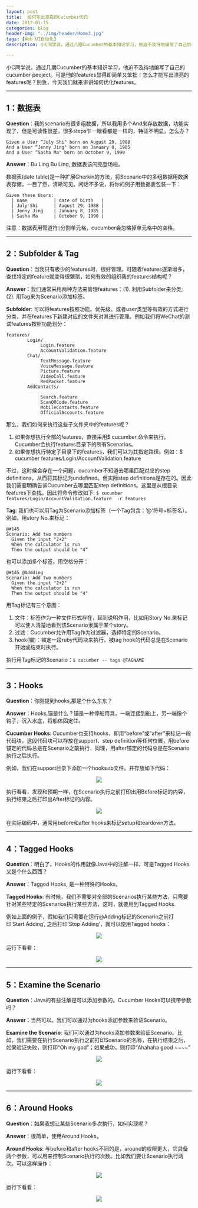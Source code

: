 ```yaml
---
layout: post
title:  如何写出漂亮的Cucumber代码
date: 2017-01-15
categories: blog
header-img: "../img/header/Home3.jpg"
tags: [Web UI自动化]
description: 小C同学说，通过几期Cucumber的基本知识学习，他迫不及待地编写了自己的cucumber peoject。可是他的features显得即简单又笨拙！怎么才能写出漂亮的features呢？别急，今天我们就来讲讲如何优化features。

---
```

小C同学说，通过几期Cucumber的基本知识学习，他迫不及待地编写了自己的cucumber peoject。可是他的features显得即简单又笨拙！怎么才能写出漂亮的features呢？别急，今天我们就来讲讲如何优化features。

---

## 1：数据表

**Question**：我的scenario有很多组数据，所以我用多个And来存放数据，功能实现了，但是可读性很差，很多steps乍一眼看都是一样的，特征不明显，怎么办？

	Given a User “July Shi" born on August 29, 1988 
	And a User “Jenny Jing" born on January 8, 1985
	And a User “Sasha Ma" born on October 9, 1990

**Answer**：Bu Ling Bu Ling, 数据表该闪亮登场啦。

数据表(date table)是一种扩展Gherkin的方法，将Scenario中的多组数据用数据表存储，一目了然，清晰可见。闲话不多说，将你的例子用数据表包装一下：

	Given these Users:
	  | name          | date of birth   |
	  | July Shi      | August 29, 1988 | 
	  | Jenny Jing    | January 8, 1985 | 
	  | Sasha Ma      | October 9, 1990 |
  
注意：数据表用管道符`|`分割单元格，cucumber会忽略掉单元格中的空格。
 
---
 
## 2：Subfolder & Tag

**Question**：当我只有极少的features时，很好管理。可随着features逐渐增多，查找特定的feature就变得很繁琐，如何有效的组织我的features结构呢？

**Answer**：我们通常采用两种方法来管理features：(1). 利用Subfolder来分类; (2). 用Tag来为Scenario添加标签。

**Subfolder**: 可以将features按照功能、优先级、或者user类型等有效的方式进行分类，并在features下新建对应的文件夹对其进行管理。例如我们将WeChat的测试features按照功能划分：

	features/
	        Login/
	             Login.feature 
	             AccountValidation.feature 
	        Chat/
	             TextMessage.feature
	             VoiceMessage.feature
	             Picture.feature
	             VideoCall.feature
	             RedPacket.feature
	        AddContacts/
	 
	             Search.feature
	             ScanQRCode.feature
	             MobileContacts.feature
	             OfficialAccounts.feature
	             
那么，我们如何来执行这些子文件夹中的features呢？

1. 如果你想执行全部的features，直接采用$ cucumber 命令来执行。Cucumber会执行features目录下的所有Scenarios。
2. 如果你想执行特定子目录下的features，我们可以为其指定路径。例如：$ cucumber features/Login/AccountValidation.feature

不过，这时候会存在一个问题，cucumber不知道去哪里匹配对应的step definitions，从而将其标记为undefined。但实际step definitions是存在的。因此我们需要明确告诉Cucumber去哪里匹配step definitions。这里是从根目录features下查找，因此将命令修改如下: `$ cucumber features/Login/AccountValidation.feature  -r features`

**Tag**: 我们也可以用Tag为Scenario添加标签（一个Tag包含：’@’符号+标签名）。例如，用story No.来标记：	

	@#145
	Scenario: Add two numbers
	  Given the input "2+2"
	  When the calculator is run
	  Then the output should be "4”

也可以添加多个标签，用空格分开：

	@#145 @Addding
	Scenario: Add two numbers
	  Given the input "2+2"
	  When the calculator is run
	  Then the output should be "4"

用Tag标记有三个意图：

1. 文件：标签作为一种文件形式存在，起到说明作用，比如用Story No.来标记可以使人清楚地看到该Scenario隶属于某个story。
2. 过滤：Cucumber允许用Tag作为过滤器，选择特定的Scenario。
3. hook(锚)：锚定一段ruby代码块来执行，被tag hook的代码总是在Scenario开始或结束时执行。

执行用Tag标记的Scenario：`$ cucumber -- tags @TAGNAME`

---

## 3：Hooks

**Question**：你刚提到hooks,那是个什么东东？
 
**Answer**：Hooks,锚是什么？锚是一种停船用具，一端连接到船上，另一端像个钩子，沉入水底，将船体固定住。

**Cucumber Hooks**: Cucumber也支持hooks，即用“before”或“after”来标记一段代码块，这段代码块可以存放在support、step definition等任何位置，用before锚定的代码总是在Scenario之前执行，同理，用after锚定的代码总是在Scenario执行之后执行。

例如，我们在support目录下添加一个hooks.rb文件。并存放如下代码：
<center>
    <p><img src="{{site.baseurl }}/img/cucumber/Cucumber14.png" align="center"></p>
</center>
执行看看，发现和预期一样，在Scenario执行之前打印出用Before标记的内容，执行结束之后打印出After标记的内容。
<center>
    <p><img src="{{site.baseurl }}/img/cucumber/Cucumber15.png" align="center"></p>
</center>
在实际编码中，通常用before和after hooks来标记setup和teardown方法。

---

## 4：Tagged Hooks 
 
**Question**：明白了，Hooks的作用就像Java中的注解一样，可是Tagged Hooks又是个什么西西？
 
 
**Answer**：Tagged Hooks, 是一种特殊的Hooks。

**Tagged Hooks**: 有时候，我们不需要对全部的Scenarios执行某些方法，只需要针对某些特定的Scenarios执行某些方法，这时，就要用到Tagged Hooks.

例如上面的例子，假如我们只需要在运行@Adding标记的Scenario之前打印’Start Adding’, 之后打印’Stop Adding’，就可以使用Tagged hooks：
<center>
    <p><img src="{{site.baseurl }}/img/cucumber/Cucumber16.png" align="center"></p>
</center>
运行下看看：
<center>
    <p><img src="{{site.baseurl }}/img/cucumber/Cucumber17.png" align="center"></p>
</center>

---

## 5：Examine the Scenario
 
**Question**：Java的有些注解是可以添加参数的。Cucumber Hooks可以携带参数吗？
 
**Answer**：当然可以。我们可以通过为hooks添加参数来验证Scenario。

**Examine the Scenario**: 我们可以通过为hooks添加参数来验证Scenario。比如，我们需要在执行Scenario执行之前打印Scenario的名称，在执行结束之后，如果验证失败，则打印“Oh my god”；如果成功，则打印“Ahahaha good ~~~~”
<center>
    <p><img src="{{site.baseurl }}/img/cucumber/Cucumber18.png" align="center"></p>
</center>
运行下看看：
<center>
    <p><img src="{{site.baseurl }}/img/cucumber/Cucumber19.png" align="center"></p>
</center>

---

## 6：Around Hooks

 
**Question**：如果我想让某些Scenario多次执行，如何实现呢？
 
 
**Answer**：很简单，使用Around Hooks。

**Around Hooks**: 与before和after hooks不同的是，around的权限更大，它具备两个参数，可以用来控制Scenario执行的次数。比如我们要让Scenario执行两次。可以这样操作：
<center>
    <p><img src="{{site.baseurl }}/img/cucumber/Cucumber20.png" align="center"></p>
</center>

运行下看看：
<center>
    <p><img src="{{site.baseurl }}/img/cucumber/Cucumber21.png" align="center"></p>
</center>












